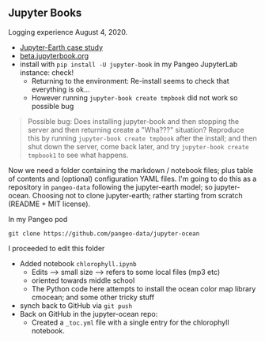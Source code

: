 ## Jupyter Books

Logging experience August 4, 2020. 

- [Jupyter-Earth case study](https://github.com/pangeo-data/jupyter-earth#build-the-documentation) 
- [beta.jupyterbook.org](https://beta.jupyterbook.org/start/overview.html)
- install with `pip install -U jupyter-book` in my Pangeo JupyterLab instance: check!
  - Returning to the environment: Re-install seems to check that everything is ok...
  - However running `jupyter-book create tmpbook` did not work so possible bug
  
  
> Possible bug: Does installing jupyter-book and then stopping the server and then returning create a "Wha???" situation? 
> Reproduce this by running `jupyter-book create tmpbook` after the install; and then shut down the server, come back later, 
> and try `jupyter-book create tmpbook1` to see what happens. 
  
  
Now we need a folder containing the markdown / notebook files; plus table of contents and (optional) configuration YAML files. 
I'm going to do this as a repository in `pangeo-data` following the jupyter-earth model; so jupyter-ocean. Choosing not to 
clone jupyter-earth; rather starting from scratch (README + MIT license). 

In my Pangeo pod

```
git clone https://github.com/pangeo-data/jupyter-ocean
```

I proceeded to edit this folder

- Added notebook `chlorophyll.ipynb`
  - Edits --> small size --> refers to some local files (mp3 etc)
  - oriented towards middle school
  - The Python code here attempts to install the ocean color map library cmocean; and some other tricky stuff
- synch back to GitHub via `git push`
- Back on GitHub in the jupyter-ocean repo:
  - Created a `_toc.yml` file with a single entry for the chlorophyll notebook.


